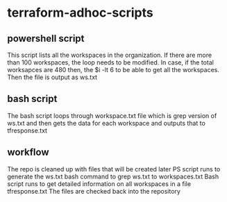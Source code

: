 # terraform-adhoc-scripts
## powershell script
This script lists all the workspaces in the organization. If there are more than 100 workspaces, the loop needs to be modified. In case, if the total worksapces are 480 then, the $i -lt 6 to be able to get all the workspaces.
Then the file is output as ws.txt

## bash script
The bash script loops through workspace.txt file which is grep version of ws.txt and then gets the data for each workspace and outputs that to tfresponse.txt

## workflow
The repo is cleaned up with files that will be created later
PS script runs to generate the ws.txt
bash command to grep ws.txt to workspaces.txt
Bash script runs to get detailed information on all workspaces in a file tfresponse.txt
The files are checked back into the repository

